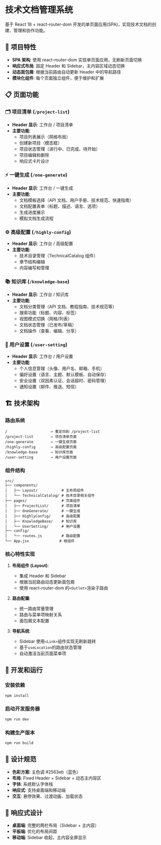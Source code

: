 # 技术文档管理系统

基于 React 18 + react-router-dom 开发的单页面应用(SPA)，实现技术文档的创建、管理和协作功能。

## 🚀 项目特性

- **SPA 架构**: 使用 react-router-dom 实现单页面应用，无刷新页面切换
- **响应式布局**: 固定 Header 和 Sidebar，主内容区域动态切换
- **动态面包屑**: 根据当前路由自动更新 Header 中的导航路径
- **模块化组件**: 每个页面独立组件，便于维护和扩展

## 📋 页面功能

### 🗂️ 项目清单 (`/project-list`)

- **Header 显示**: 工作台 / 项目清单
- **主要功能**:
  - 项目列表展示（网格布局）
  - 创建新项目（模态框）
  - 项目状态管理（进行中、已完成、待开始）
  - 项目编辑和删除
  - 响应式卡片设计

### ⚡ 一键生成 (`/one-generate`)

- **Header 显示**: 工作台 / 一键生成
- **主要功能**:
  - 文档模板选择（API 文档、用户手册、技术规范、快速指南）
  - 文档配置表单（标题、描述、语言、选项）
  - 生成进度展示
  - 模拟文档生成流程

### ⚙️ 高级配置 (`/highly-config`)

- **Header 显示**: 工作台 / 高级配置
- **主要功能**:
  - 技术目录管理（TechnicalCatalog 组件）
  - 章节结构编辑
  - 内容编写和管理

### 📚 知识库 (`/knowledge-base`)

- **Header 显示**: 工作台 / 知识库
- **主要功能**:
  - 文档分类管理（API 文档、教程指南、技术规范等）
  - 搜索功能（标题、内容、标签）
  - 视图模式切换（网格/列表）
  - 文档状态管理（已发布/草稿）
  - 文档操作（查看、编辑、分享）

### 👤 用户设置 (`/user-setting`)

- **Header 显示**: 工作台 / 用户设置
- **主要功能**:
  - 个人信息管理（头像、用户名、邮箱、手机）
  - 偏好设置（语言、主题、默认模板、自动保存）
  - 安全设置（双因素认证、会话超时、密码管理）
  - 通知设置（邮件、推送、短信）

## 🏗️ 技术架构

### 路由系统

```
/                    → 重定向到 /project-list
/project-list        → 项目清单页面
/one-generate        → 一键生成页面
/highly-config       → 高级配置页面
/knowledge-base      → 知识库页面
/user-setting        → 用户设置页面
```

### 组件结构

```
src/
├── components/
│   ├── Layout/           # 主布局组件
│   └── TechnicalCatalog/ # 技术目录相关组件
├── pages/                # 页面组件
│   ├── ProjectList/      # 项目清单
│   ├── OneGenerate/      # 一键生成
│   ├── HighlyConfig/     # 高级配置
│   ├── KnowledgeBase/    # 知识库
│   └── UserSetting/      # 用户设置
├── config/
│   └── routes.js         # 路由配置
└── App.jsx              # 根组件
```

### 核心特性实现

1. **布局组件 (Layout)**:

   - 集成 Header 和 Sidebar
   - 根据当前路由动态更新面包屑
   - 使用 react-router-dom 的`<Outlet>`渲染子路由

2. **路由配置**:

   - 统一路由常量管理
   - 路由与菜单项映射关系
   - 面包屑文本配置

3. **导航系统**:
   - Sidebar 使用`<Link>`组件实现无刷新跳转
   - 基于`useLocation`的路由状态管理
   - 自动激活当前页面菜单项

## 🚀 开发和运行

### 安装依赖

```bash
npm install
```

### 启动开发服务器

```bash
npm run dev
```

### 构建生产版本

```bash
npm run build
```

## 🎯 设计规范

- **色彩方案**: 主色调 #2563eb（蓝色）
- **布局**: Fixed Header + Sidebar + 动态主内容区
- **字体**: 系统默认字体栈
- **响应式**: 支持桌面端和移动端
- **交互**: 悬停效果、过渡动画、加载状态

## 📱 响应式设计

- **桌面端**: 完整的两栏布局（Sidebar + 主内容）
- **平板端**: 优化的布局间距
- **移动端**: Sidebar 收起，主内容全屏显示
